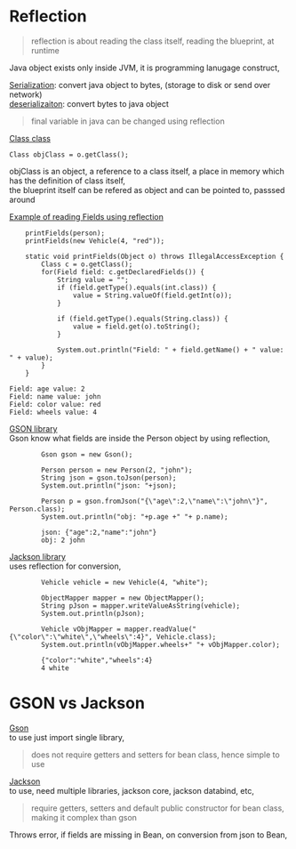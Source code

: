 # Reflection

> reflection is about reading the class itself, reading the blueprint, at runtime

Java object exists only inside JVM, it is programming lanugage construct,     

<ins>Serialization</ins>: convert java object to bytes, (storage to disk or send over network)    
<ins>deserializaiton</ins>: convert bytes to java object    

> final variable in java can be changed using reflection

<ins>Class class</ins>          

```
Class objClass = o.getClass();
```
objClass is an object, a reference to a class itself, a place in memory which has the definition of class itself,               
the blueprint itself can be refered as object and can be pointed to, passsed around             

<ins>Example of reading Fields using reflection</ins>           
```
    printFields(person);
    printFields(new Vehicle(4, "red"));

    static void printFields(Object o) throws IllegalAccessException {
        Class c = o.getClass();
        for(Field field: c.getDeclaredFields()) {
            String value = "";
            if (field.getType().equals(int.class)) {
                value = String.valueOf(field.getInt(o));
            }

            if (field.getType().equals(String.class)) {
                value = field.get(o).toString();
            }

            System.out.println("Field: " + field.getName() + " value: " + value);
        }
    }
    
Field: age value: 2
Field: name value: john
Field: color value: red
Field: wheels value: 4    
```

<ins>GSON library</ins>         
Gson know what fields are inside the Person object by using reflection, 

```
        Gson gson = new Gson();

        Person person = new Person(2, "john");
        String json = gson.toJson(person);
        System.out.println("json: "+json);

        Person p = gson.fromJson("{\"age\":2,\"name\":\"john\"}", Person.class);
        System.out.println("obj: "+p.age +" "+ p.name);
        
        json: {"age":2,"name":"john"}
        obj: 2 john
```

<ins>Jackson library</ins>              
uses reflection for conversion,         

```
        Vehicle vehicle = new Vehicle(4, "white");

        ObjectMapper mapper = new ObjectMapper();
        String pJson = mapper.writeValueAsString(vehicle);
        System.out.println(pJson);

        Vehicle vObjMapper = mapper.readValue("{\"color\":\"white\",\"wheels\":4}", Vehicle.class);
        System.out.println(vObjMapper.wheels+" "+ vObjMapper.color);
        
        {"color":"white","wheels":4}
        4 white
```


# GSON vs Jackson   

<ins>Gson</ins>         
to use just import single library,              
> does not require getters and setters for bean class, hence simple to use      

<ins>Jackson</ins>              
to use, need multiple libraries, jackson core, jackson databind, etc,           
> require getters, setters and default public constructor for bean class, making it complex than gson 

Throws error, if fields are missing in Bean, on conversion from json to Bean,               

